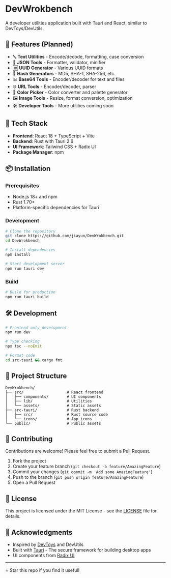 # DevWrokbench

A developer utilities application built with Tauri and React, similar to DevToys/DevUtils.

## 🌟 Features (Planned)

- 🔤 **Text Utilities** - Encode/decode, formatting, case conversion
- 📝 **JSON Tools** - Formatter, validator, minifier
- 🆔 **UUID Generator** - Various UUID formats
- 🔐 **Hash Generators** - MD5, SHA-1, SHA-256, etc.
- 📊 **Base64 Tools** - Encoder/decoder for text and files
- 🌐 **URL Tools** - Encoder/decoder, parser
- 🎨 **Color Picker** - Color converter and palette generator
- 🖼️ **Image Tools** - Resize, format conversion, optimization
- 🛠️ **Developer Tools** - More utilities coming soon

## 🚀 Tech Stack

- **Frontend**: React 18 + TypeScript + Vite
- **Backend**: Rust with Tauri 2.6
- **UI Framework**: Tailwind CSS + Radix UI
- **Package Manager**: npm

## 📦 Installation

### Prerequisites

- Node.js 18+ and npm
- Rust 1.70+
- Platform-specific dependencies for Tauri

### Development

```bash
# Clone the repository
git clone https://github.com/jiayun/DevWrokbench.git
cd DevWrokbench

# Install dependencies
npm install

# Start development server
npm run tauri dev
```

### Build

```bash
# Build for production
npm run tauri build
```

## 🛠️ Development

```bash
# Frontend only development
npm run dev

# Type checking
npx tsc --noEmit

# Format code
cd src-tauri && cargo fmt
```

## 📁 Project Structure

```
DevWrokbench/
├── src/                   # React frontend
│   ├── components/        # UI components
│   ├── lib/               # Utilities
│   └── assets/            # Static assets
├── src-tauri/             # Rust backend
│   ├── src/               # Rust source code
│   └── icons/             # App icons
└── public/                # Public assets
```

## 🤝 Contributing

Contributions are welcome! Please feel free to submit a Pull Request.

1. Fork the project
2. Create your feature branch (`git checkout -b feature/AmazingFeature`)
3. Commit your changes (`git commit -m 'Add some AmazingFeature'`)
4. Push to the branch (`git push origin feature/AmazingFeature`)
5. Open a Pull Request

## 📄 License

This project is licensed under the MIT License - see the [LICENSE](LICENSE) file for details.

## 🙏 Acknowledgments

- Inspired by [DevToys](https://github.com/veler/DevToys) and DevUtils
- Built with [Tauri](https://tauri.app/) - The secure framework for building desktop apps
- UI components from [Radix UI](https://www.radix-ui.com/)

---

⭐ Star this repo if you find it useful!
